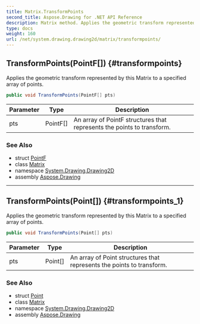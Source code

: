 ```yaml
---
title: Matrix.TransformPoints
second_title: Aspose.Drawing for .NET API Reference
description: Matrix method. Applies the geometric transform represented by this Matrix to a specified array of points
type: docs
weight: 160
url: /net/system.drawing.drawing2d/matrix/transformpoints/
---
```

## TransformPoints(PointF[]) {#transformpoints}

Applies the geometric transform represented by this Matrix to a specified array of points.

```csharp
public void TransformPoints(PointF[] pts)
```

| Parameter | Type | Description |
| --- | --- | --- |
| pts | PointF[] | An array of PointF structures that represents the points to transform. |

### See Also

* struct [PointF](../../../system.drawing/pointf/)
* class [Matrix](../)
* namespace [System.Drawing.Drawing2D](../../matrix/)
* assembly [Aspose.Drawing](../../../)

---

## TransformPoints(Point[]) {#transformpoints_1}

Applies the geometric transform represented by this Matrix to a specified array of points.

```csharp
public void TransformPoints(Point[] pts)
```

| Parameter | Type | Description |
| --- | --- | --- |
| pts | Point[] | An array of Point structures that represents the points to transform. |

### See Also

* struct [Point](../../../system.drawing/point/)
* class [Matrix](../)
* namespace [System.Drawing.Drawing2D](../../matrix/)
* assembly [Aspose.Drawing](../../../)


